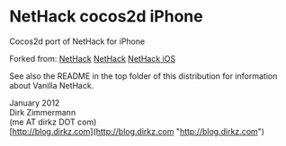 NetHack cocos2d iPhone
======================

Cocos2d port of NetHack for iPhone

Forked from:
[NetHack](https://github.com/Vanilla-NetHack/NetHack)
[NetHack](https://github.com/dirkz/NetHack)
[NetHack iOS](https://github.com/dirkz/NetHack-iOS)

See also the README in the top folder of this distribution for information about
Vanilla NetHack.

January 2012  
Dirk Zimmermann  
(me AT dirkz DOT com)  
[http://blog.dirkz.com](http://blog.dirkz.com "http://blog.dirkz.com")

